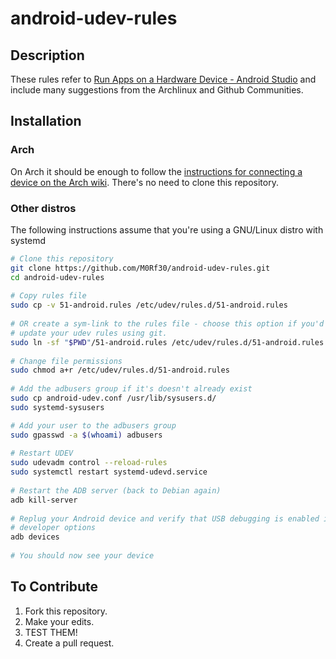 # android-udev-rules

## Description

These rules refer to
[Run Apps on a Hardware Device - Android Studio](https://developer.android.com/studio/run/device.html)
and include many suggestions from the Archlinux and Github Communities.

## Installation

### Arch

On Arch it should be enough to follow the
[instructions for connecting a device on the Arch wiki](https://wiki.archlinux.org/index.php/Android_Debug_Bridge).
There's no need to clone this repository.

### Other distros

The following instructions assume that you're using a GNU/Linux distro with
systemd

```sh
# Clone this repository
git clone https://github.com/M0Rf30/android-udev-rules.git
cd android-udev-rules
    
# Copy rules file
sudo cp -v 51-android.rules /etc/udev/rules.d/51-android.rules
    
# OR create a sym-link to the rules file - choose this option if you'd like to
# update your udev rules using git.
sudo ln -sf "$PWD"/51-android.rules /etc/udev/rules.d/51-android.rules
    
# Change file permissions
sudo chmod a+r /etc/udev/rules.d/51-android.rules
    
# Add the adbusers group if it's doesn't already exist
sudo cp android-udev.conf /usr/lib/sysusers.d/
sudo systemd-sysusers

# Add your user to the adbusers group
sudo gpasswd -a $(whoami) adbusers
    
# Restart UDEV
sudo udevadm control --reload-rules
sudo systemctl restart systemd-udevd.service
   
# Restart the ADB server (back to Debian again)
adb kill-server
    
# Replug your Android device and verify that USB debugging is enabled in
# developer options
adb devices
    
# You should now see your device
```

## To Contribute

1. Fork this repository.
2. Make your edits.
3. TEST THEM!
4. Create a pull request.
